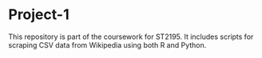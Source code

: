 # Project-1
This repository is part of the coursework for ST2195. It includes scripts for scraping CSV data from Wikipedia using both R and Python.
